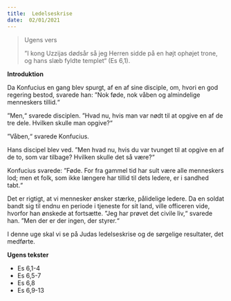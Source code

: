```yaml
---
title:  Ledelseskrise
date:  02/01/2021
---
```


> <p>Ugens vers</p>
> ”I kong Uzzijas dødsår så jeg Herren sidde på en højt ophøjet trone, og hans slæb fyldte templet“ (Es 6,1).

**Introduktion**

Da Konfucius en gang blev spurgt, af en af sine disciple, om, hvori en god regering bestod, svarede han: ”Nok føde, nok våben og almindelige menneskers tillid.“

”Men,“ svarede disciplen. ”Hvad nu, hvis man var nødt til at opgive en af de tre dele. Hvilken skulle man opgive?“

”Våben,“ svarede Konfucius.

Hans discipel blev ved. ”Men hvad nu, hvis du var tvunget til at opgive en af de to, som var tilbage? Hvilken skulle det så være?“

Konfucius svarede: ”Føde. For fra gammel tid har sult være alle menneskers lod; men et folk, som ikke længere har tillid til dets ledere, er i sandhed tabt.“

Det er rigtigt, at vi mennesker ønsker stærke, pålidelige ledere. Da en soldat bandt sig til endnu en periode i tjeneste for sit land, ville officeren vide, hvorfor han ønskede at fortsætte. ”Jeg har prøvet det civile liv,“ svarede han. ”Men der er der ingen, der styrer.“

I denne uge skal vi se på Judas ledelseskrise og de sørgelige resultater, det medførte.

**Ugens tekster**

- Es 6,1-4
- Es 6,5-7
- Es 6,8
- Es 6,9-13